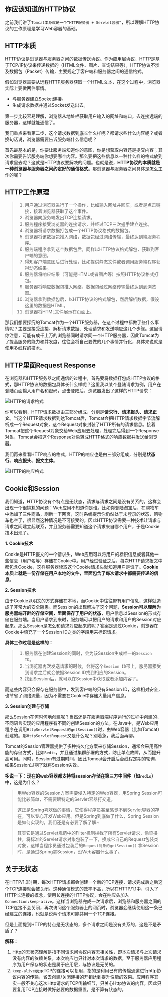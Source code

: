 ## 你应该知道的HTTP协议

之前我们讲了`Tomcat本身就是一个“HTTP服务器 + Servlet容器”`，所以理解HTTP协议的工作原理是学习Web容器的基础。

## HTTP本质

HTTP协议是浏览器与服务器之间的数据传送协议。作为应用层协议，HTTP是基于TCP/IP协议来传递数据的（HTML文件、图片、查询结果等），HTTP协议不涉及数据包（Packet）传输，主要规定了客户端和服务器之间的通信格式。

假如浏览器需要从远程HTTP服务器获取一个HTML文本，在这个过程中，浏览器实际上要做两件事情。

- 与服务器建立Socket连接。
- 生成请求数据并通过Socket发送出去。

第一步比较容易理解，浏览器从地址栏获取用户输入的网址和端口，去连接远端的服务器，这样就能通信了。

我们重点来看第二步，这个请求数据到底长什么样呢？都请求些什么内容呢？或者换句话说，浏览器需要告诉服务端什么信息呢？

首先最基本的是，你要让服务端知道你的意图，你是想获取内容还是提交内容；其次你需要告诉服务端你想要哪个内容。那么要把这些信息以一种什么样的格式放到请求里去呢？这就是HTTP协议要解决的问题。也就是说，**HTTP协议的本质就是一种浏览器与服务器之间约定好的通信格式**。那浏览器与服务器之间具体是怎么工作的呢？

## HTTP工作原理

> 1. 用户通过浏览器进行了一个操作，比如输入网址并回车，或者是点击链接，接着浏览器获取了这个事件。
> 2. 浏览器向服务端发出TCP连接请求。
> 3. 服务程序接受浏览器的连接请求，并经过TCP三次握手建立连接。
> 4. 浏览器将请求数据打包成一个HTTP协议格式的数据包。
> 5. 浏览器将该数据包推入网络，数据包经过网络传输，最终达到端服务程序。
> 6. 服务端程序拿到这个数据包后，同样以HTTP协议格式解包，获取到客户端的意图。
> 7. 得知客户端意图后进行处理，比如提供静态文件或者调用服务端程序获得动态结果。
> 8. 服务器将响应结果（可能是HTML或者图片等）按照HTTP协议格式打包。
> 9. 服务器将响应数据包推入网络，数据包经过网络传输最终达到到浏览器。
> 10. 浏览器拿到数据包后，以HTTP协议的格式解包，然后解析数据，假设这里的数据是HTML。
> 11. 浏览器将HTML文件展示在页面上。

那我们想要探究的Tomcat作为一个HTTP服务器，在这个过程中都做了些什么事情呢？主要是接受连接、解析请求数据、处理请求和发送响应这几个步骤。这里请你注意，可能有成千上万的浏览器同时请求同一个HTTP服务器，因此Tomcat为了提高服务的能力和并发度，往往会将自己要做的几个事情并行化，具体来说就是使用多线程的技术。

## HTTP里面Request Response

在浏览器和HTTP服务器之间通信的过程中，首先要将数据打包成HTTP协议的格式，那HTTP协议的数据包具体长什么样呢？这里我以某个登陆请求为例，用户在登陆页面输入用户名和密码，点击登陆后，浏览器发出了这样的HTTP请求：

<img :src="$withBase('/tomcat/request.png')" alt="HTTP的请求格式">

你可以看到，HTTP请求数据由三部分组成，分别是**请求行、请求报头、请求正文**。当这个HTTP请求数据到达Tomcat后，Tomcat会把HTTP请求数据字节流解析成一个Request对象，这个Request对象封装了HTTP所有的请求信息。接着Tomcat把这个Request对象交给Web应用去处理，处理完后得到一个Response对象，Tomcat会把这个Response对象转成HTTP格式的响应数据并发送给浏览器。

我们再来看看HTTP响应的格式，HTTP的响应也是由三部分组成，分别是**状态行、响应报头、报文主体**。

<img :src="$withBase('/tomcat/response.png')" alt="HTTP的响应格式">

## Cookie和Session

我们知道，HTTP协议有个特点是无状态，请求与请求之间是没有关系的。这样会出现一个很尴尬的问题：Web应用不知道你是谁。比如你登陆淘宝后，在购物车中添加了三件商品，刷新一下网页，这时系统提示你仍然处于未登录的状态，购物车也空了，很显然这种情况是不可接受的。因此HTTP协议需要一种技术让请求与请求之间建立起联系，并且服务器需要知道这个请求来自哪个用户，于是Cookie技术出现了。

**1. Cookie技术**

Cookie是HTTP报文的一个请求头，Web应用可以将用户的标识信息或者其他一些信息（用户名等）存储在Cookie中。用户经过验证之后，每次HTTP请求报文中都包含Cookie，这样服务器读取这个Cookie请求头就知道用户是谁了。**Cookie本质上就是一份存储在用户本地的文件，里面包含了每次请求中都需要传递的信息**。

**2. Session技术**

由于Cookie以明文的方式存储在本地，而Cookie中往往带有用户信息，这样就造成了非常大的安全隐患。而Session的出现解决了这个问题，**Session可以理解为服务器端开辟的存储空间，里面保存了用户的状态**，用户信息以Session的形式存储在服务端。当用户请求到来时，服务端可以把用户的请求和用户的Session对应起来。那么Session是怎么和请求对应起来的呢？答案是通过Cookie，浏览器在Cookie中填充了一个Session ID之类的字段用来标识请求。

**具体工作过程是这样的：**

> 1. 服务器在创建Session的同时，会为该Session生成唯一的`Session ID`。
> 2. 当浏览器再次发送请求的时候，会将这个`Session ID`带上，服务器接受到请求之后就会依据Session ID找到相应的Session。
> 3. 找到Session后，就可以在Session中获取或者添加内容了。

而这些内容只会保存在服务器中，发到客户端的只有Session ID，这样相对安全，也节省了网络流量，因为不需要在Cookie中存储大量用户信息。

**3. Session创建与存储**

那么Session在何时何地创建呢？当然还是在服务器端程序运行的过程中创建的，不同语言实现的应用程序有不同的创建Session的方法。在Java中，是Web应用程序在调用`HttpServletRequest的getSession()`时，由Web容器（比如Tomcat）创建的。那`HttpServletRequest`又是什么呢？别着急，我后面再聊。

Tomcat的Session管理器提供了多种持久化方案来存储Session，通常会采用高性能的存储方式，比如`Redis`，并且通过集群部署的方式，防止单点故障，从而提升高可用。同时，Session有过期时间，因此Tomcat会开启后台线程定期的轮询，如果Session过期了就将Session失效。

**多说一下：现在的web容器都支持将session存储在第三方中间件（如`redis`）中**，这是为什么？

> 用Web容器的Session方案需要侵入特定的Web容器，用Spring Session可能比较简单，不需要跟特定的Servlet容器打交道。
>
> 这正是Spring喜欢做的事情，它使得程序员甚至感觉不到Servlet容器的存在，可以专心开发Web应用。但是Spring到底做了什么，Spring Session是如何实现的，我们还是有必要了解了解~ 
>
> 其实它是通过Servlet规范中的Filter机制拦截了所有Servlet请求，偷梁换柱，将标准的Servlet请求对象包装了一下，换成它自己的Request包装类对象，这样当程序员通过包装后的`Request对象的getSession()` 拿Session时，是通过Spring拿Session，没Web容器什么事了。  

## 关于无状态

在HTTP/1.0时期，每次HTTP请求都会创建一个新的TCP连接，请求完成后之后这个TCP连接就会被关闭。这种通信模式的效率不高，所以在HTTP/1.1中，引入了HTTP长连接的概念，使用长连接的HTTP协议，会在响应头加入`Connection:keep-alive`。这样当浏览器完成一次请求后，浏览器和服务器之间的TCP连接不会关闭，再次访问这个服务器上的网页时，浏览器会继续使用这一条已经建立的连接，也就是说两个请求可能共用一个TCP连接。

但是上面提到HTTP的特点是无状态的，多个请求之间是没有关系的，这是不是矛盾了？

**解释：**

1. Http的无状态理解是指不同请求间协议内容无相关性，即本次请求与上次请求没有内容的依赖关系，本次响应也只针对本次请求的数据，至于服务器应用程序为用户保存的状态是属于应用层，与协议是无关的。
2. `keep-alive`表示TCP的连接可以复用，指的是利用已有的传输通道进行http协议内容的传输，省去创建/关闭连接的开销达到提升性能的效果。应用程序其实一般不关心这次Http请求的TCP传输细节，只关心Http协议的内容，因此只要复用TCP连接时做好必要的数据重置，是不算有状态的。